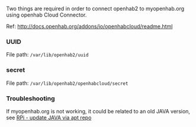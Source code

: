 Two things are required in order to connect openhab2 to myopenhab.org using openhab Cloud Connector.

Ref: http://docs.openhab.org/addons/io/openhabcloud/readme.html

### UUID  
File path: `/var/lib/openhab2/uuid`

### secret  
File path: `/var/lib/openhab2/openhabcloud/secret`

### Troubleshooting
If myopenhab.org is not working, it could be related to an old JAVA version, see [RPi - update JAVA via apt repo](https://github.com/dernorberto/openhab/blob/master/openhab2-issuesnfixes.md)
